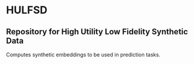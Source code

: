 # HULFSD

## Repository for High Utility Low Fidelity Synthetic Data 

Computes synthetic embeddings to be used in prediction tasks.
